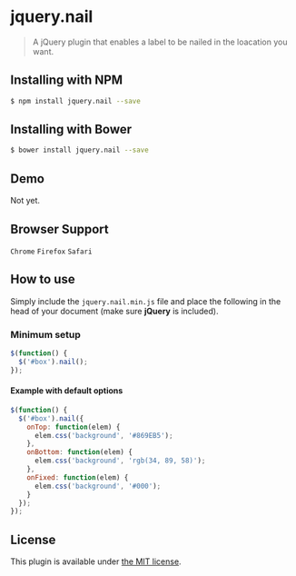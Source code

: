 # jquery.nail

> A jQuery plugin that enables a label to be nailed in the loacation you want.

## Installing with NPM

``` bash
$ npm install jquery.nail --save
```

## Installing with Bower

``` bash
$ bower install jquery.nail --save
```

## Demo

Not yet.

## Browser Support

``Chrome``
``Firefox``
``Safari``

## How to use

Simply include the `jquery.nail.min.js` file and place the following in the head of your document (make sure **jQuery** is included).

### Minimum setup

``` javascript
$(function() {
  $('#box').nail();
});
```

#### Example with default options

``` javascript
$(function() {
  $('#box').nail({
    onTop: function(elem) {
      elem.css('background', '#869EB5');
    },
    onBottom: function(elem) {
      elem.css('background', 'rgb(34, 89, 58)');
    },
    onFixed: function(elem) {
      elem.css('background', '#000');
    }
  });
});
```

## License

This plugin is available under [the MIT license](http://mths.be/mit).
